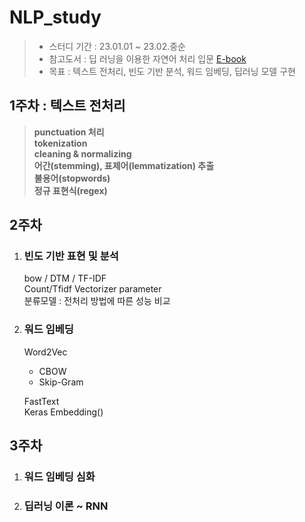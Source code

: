 # NLP_study
> * 스터디 기간 : 23.01.01 ~ 23.02.중순
> * 참고도서 : 딥 러닝을 이용한 자연어 처리 입문 [E-book](https://wikidocs.net/book/2155)
> * 목표 : 텍스트 전처리, 빈도 기반 분석, 워드 임베딩, 딥러닝 모델 구현
## 1주차 : 텍스트 전처리
>**punctuation 처리<br>**
**tokenization<br>**
**cleaning & normalizing<br>**
**어간(stemming), 표제어(lemmatization) 추출<br>**
**불용어(stopwords)<br>**
**정규 표현식(regex)**
## 2주차 
1. ### 빈도 기반 표현 및 분석
    bow / DTM / TF-IDF<br>
    Count/Tfidf Vectorizer parameter<br>
    분류모델 : 전처리 방법에 따른 성능 비교<br> 
2. ###  워드 임베딩
    Word2Vec
      * CBOW 
      * Skip-Gram

    FastText<br>
    Keras Embedding()
## 3주차
1. ### 워드 임베딩 심화
2. ### 딥러닝 이론 ~ RNN


